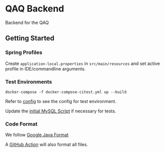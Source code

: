 # QAQ Backend

Backend for the QAQ

## Getting Started

### Spring Profiles

Create `application-local.properties` in `src/main/resources` and set active profile in IDE/commandline arguments.

### Test Environments

```shell script
docker-compose -f docker-compose-citest.yml up --build
```

Refer to [config](docker-compose-citest.yml) to see the config for test environment.

Update the [initial MySQL Script](scripts/mysql/1_init_data.sql) if necessary for tests.

### Code Format

We follow [Google Java Format](https://github.com/google/google-java-format)

A [GitHub Action](https://github.com/axel-op/googlejavaformat-action) will also format all files.
